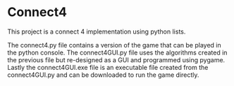 # Connect4

This project is a connect 4 implementation using python lists. 

The connect4.py file contains a version of the game that can be played in the python console. The connect4GUI.py
file uses the algorithms created in the previous file but re-designed as a GUI and programmed using pygame. Lastly the connect4GUI.exe file is an executable file created from the
connect4GUI.py and can be downloaded to run the game directly.

